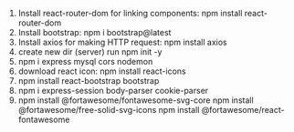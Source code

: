 1. Install react-router-dom for linking components: npm install react-router-dom
2. Install bootstrap: npm i bootstrap@latest
3. Install axios for making HTTP request: npm install axios
4. create new dir (server) run npm init -y
5. npm i express mysql cors nodemon
6. download react icon: npm install react-icons
7. npm install react-bootstrap bootstrap
8. npm i express-session body-parser cookie-parser
9. npm install @fortawesome/fontawesome-svg-core
npm install @fortawesome/free-solid-svg-icons
npm install @fortawesome/react-fontawesome




